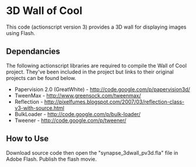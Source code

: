 3D Wall of Cool
=============
This code (actionscript version 3) provides a 3D wall for displaying images using Flash.


Dependancies
-------
The following actionscript libraries are required to compile the Wall of Cool project.  They've been included in the project but links to their original projects can be found below.
* Papervision 2.0 (GreatWhite) - http://code.google.com/p/papervision3d/
* TweenMax - http://www.greensock.com/tweenmax/
* Reflection - http://pixelfumes.blogspot.com/2007/03/reflection-class-v3-with-source.html
* BulkLoader - http://code.google.com/p/bulk-loader/
* Tweener - http://code.google.com/p/tweener/

How to Use
-------
Download source code then open the "synapse_3dwall_pv3d.fla" file in Adobe Flash.  Publish the flash movie.
